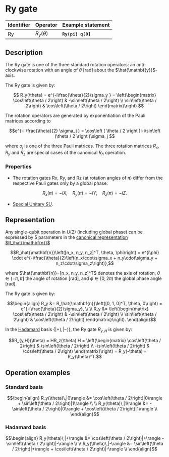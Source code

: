 # Ry gate

| Identifier | Operator      | Example statement |
|------------|---------------|-------------------|
| Ry         | $R_y(\theta)$ | **`Ry(pi) q[0]`** |

## Description

The Ry gate is one of the three standard rotation operators: 
an anti-clockwise rotation with an angle of $\theta$ [rad] about the $\hat{\mathbf{y}}$-axis.

The Ry gate is given by:

$$
R_y(\theta) = e^{-i\frac{\theta}{2}\sigma_y } = \left(\begin{matrix}
\cos\left(\theta / 2\right) & -\sin\left(\theta / 2\right) \\
\sin\left(\theta / 2\right) &  \cos\left(\theta / 2\right)
\end{matrix}\right)
$$

The rotation operators are generated by exponentiation of the Pauli matrices according to
 
$$e^{-i \frac{\theta}{2} \sigma_j } = \cos\left ( \theta / 2 \right )I-i\sin\left (\theta / 2 \right )\sigma_j $$

where $\sigma_j$ is one of the three Pauli matrices.
The three rotation matrices $R_x$, $R_y$ and $R_z$ are special cases of the canonical $R_\hat{n}$ operation.

### Properties

- The rotation gates Rx, Ry, and Rz (at rotation angles of $\pi$) differ from the respective Pauli gates only by a
global phase:

$$R_x\left( \pi \right) = -iX,~~~~ R_y\left( \pi \right) = -iY,~~~~  R_z\left( \pi \right) = -iZ.$$

- [Special Unitary $SU$](https://en.wikipedia.org/wiki/Special_unitary_group).

## Representation

Any single-qubit operation in $U(2)$ (including global phase) can be expressed by 5 parameters in the
[canonical representation $R_\hat{\mathbf{n}}$](sq_Rn.md)

$$R_\hat{\mathbf{n}}\left([n_x, n_y, n_z]^T, \theta, \phi\right) = e^{i\phi} \cdot e^{-i\frac{\theta}{2}\left(n_x\cdot\sigma_x + n_y\cdot\sigma_y + n_z\cdot\sigma_z\right)},$$

where $\hat{\mathbf{n}}=[n_x, n_y, n_z]^T$ denotes the axis of rotation, $\theta\in(-\pi, \pi]$ the angle of rotation [rad], and $\phi\in[0,2\pi)$ the global phase angle [rad].

The Ry gate is given by:

$$\begin{align}
R_y &= R_\hat{\mathbf{n}}\left([0, 1, 0]^T, \theta, 0\right) = e^{-i\frac{\theta}{2}\sigma_y}, \\
\\
R_y &= \left(\begin{matrix}
\cos\left(\theta / 2\right) & -\sin\left(\theta / 2\right) \\
\sin\left(\theta / 2\right) &  \cos\left(\theta / 2\right)
\end{matrix}\right).
\end{align}$$

In the [Hadamard](sq_H.md) basis $\{|+\rangle, |-\rangle\}$, the Ry gate $R_{y,H}$ is given by:

$$R_{y,H}(\theta) = HR_z(\theta) H = \left(\begin{matrix}
\cos\left(\theta / 2\right) & \sin\left(\theta / 2\right) \\
-\sin\left(\theta / 2\right) &  \cos\left(\theta / 2\right)
\end{matrix}\right) = R_y(-\theta) = R_y(\theta)^T.$$

## Operation examples

### Standard basis

$$\begin{align}
R_y(\theta)\,|0\rangle &= \cos\left(\theta / 2\right)|0\rangle + \sin\left(\theta / 2\right)|1\rangle \\
\\
R_y(\theta)\,|1\rangle &= -\sin\left(\theta / 2\right)|0\rangle + \cos\left(\theta / 2\right)|1\rangle \\
\end{align}$$

### Hadamard basis

$$\begin{align}
R_y(\theta)\,|+\rangle &= \cos\left(\theta / 2\right)|+\rangle - \sin\left(\theta / 2\right)|-\rangle \\
\\
R_y(\theta)\,|-\rangle &= \sin\left(\theta / 2\right)|+\rangle + \cos\left(\theta / 2\right)|-\rangle \\
\end{align}$$

